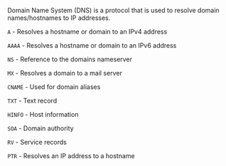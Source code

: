 Domain Name System (DNS) is a protocol that is used to resolve domain names/hostnames to IP addresses.

<code>A</code> - Resolves a hostname or domain to an IPv4 address

<code>AAAA</code> - Resolves a hostname or domain to an IPv6 address

<code>NS</code> - Reference to the domains nameserver

<code>MX</code> - Resolves a domain to a mail server

<code>CNAME</code> - Used for domain aliases

<code>TXT</code> - Text record

<code>HINFO</code> - Host information

<code>SOA</code> - Domain authority

<code>RV</code> - Service records

<code>PTR</code> - Resolves an IP address to a hostname
